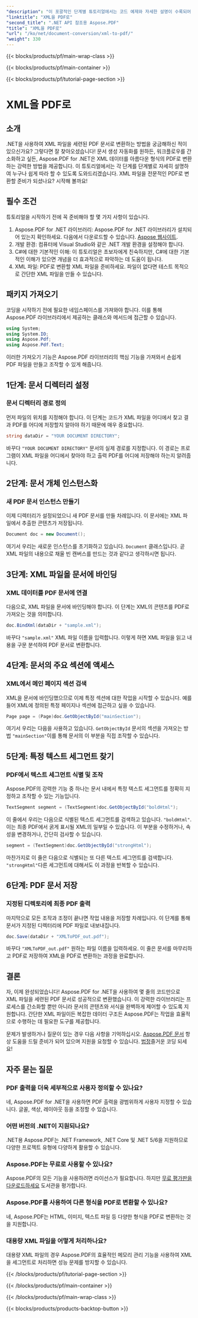 ```yaml
---
"description": "이 포괄적인 단계별 튜토리얼에서는 코드 예제와 자세한 설명이 수록되어 있으며, Aspose.PDF for .NET을 사용하여 XML을 PDF로 변환하는 방법을 알아봅니다."
"linktitle": "XML을 PDF로"
"second_title": ".NET API 참조용 Aspose.PDF"
"title": "XML을 PDF로"
"url": "/ko/net/document-conversion/xml-to-pdf/"
"weight": 330
---
```


{{< blocks/products/pf/main-wrap-class >}}

{{< blocks/products/pf/main-container >}}

{{< blocks/products/pf/tutorial-page-section >}}

# XML을 PDF로

## 소개

.NET을 사용하여 XML 파일을 세련된 PDF 문서로 변환하는 방법을 궁금해하신 적이 있으신가요? 그렇다면 잘 찾아오셨습니다! 문서 생성 자동화를 원하든, 워크플로우를 간소화하고 싶든, Aspose.PDF for .NET은 XML 데이터를 아름다운 형식의 PDF로 변환하는 강력한 방법을 제공합니다. 이 튜토리얼에서는 각 단계를 단계별로 자세히 설명하여 누구나 쉽게 따라 할 수 있도록 도와드리겠습니다. XML 파일을 전문적인 PDF로 변환할 준비가 되셨나요? 시작해 볼까요!

## 필수 조건

튜토리얼을 시작하기 전에 꼭 준비해야 할 몇 가지 사항이 있습니다.

1. Aspose.PDF for .NET 라이브러리: Aspose.PDF for .NET 라이브러리가 설치되어 있는지 확인하세요. 다음에서 다운로드할 수 있습니다. [Aspose 웹사이트](https://releases.aspose.com/pdf/net/).
2. 개발 환경: 컴퓨터에 Visual Studio와 같은 .NET 개발 환경을 설정해야 합니다.
3. C#에 대한 기본적인 이해: 이 튜토리얼은 초보자에게 친숙하지만, C#에 대한 기본적인 이해가 있으면 개념을 더 효과적으로 파악하는 데 도움이 됩니다.
4. XML 파일: PDF로 변환할 XML 파일을 준비하세요. 파일이 없다면 테스트 목적으로 간단한 XML 파일을 만들 수 있습니다.

## 패키지 가져오기

코딩을 시작하기 전에 필요한 네임스페이스를 가져와야 합니다. 이를 통해 Aspose.PDF 라이브러리에서 제공하는 클래스와 메서드에 접근할 수 있습니다.

```csharp
using System;
using System.IO;
using Aspose.Pdf;
using Aspose.Pdf.Text;
```

이러한 가져오기 기능은 Aspose.PDF 라이브러리의 핵심 기능을 가져와서 손쉽게 PDF 파일을 만들고 조작할 수 있게 해줍니다.

## 1단계: 문서 디렉터리 설정

### 문서 디렉터리 경로 정의

먼저 파일의 위치를 지정해야 합니다. 이 단계는 코드가 XML 파일을 어디에서 찾고 결과 PDF를 어디에 저장할지 알아야 하기 때문에 매우 중요합니다.

```csharp
string dataDir = "YOUR DOCUMENT DIRECTORY";
```

바꾸다 `"YOUR DOCUMENT DIRECTORY"` 문서의 실제 경로를 지정합니다. 이 경로는 프로그램이 XML 파일을 어디에서 찾아야 하고 출력 PDF를 어디에 저장해야 하는지 알려줍니다.

## 2단계: 문서 개체 인스턴스화

### 새 PDF 문서 인스턴스 만들기

이제 디렉터리가 설정되었으니 새 PDF 문서를 만들 차례입니다. 이 문서에는 XML 파일에서 추출한 콘텐츠가 저장됩니다.

```csharp
Document doc = new Document();
```

여기서 우리는 새로운 인스턴스를 초기화하고 있습니다. `Document` 클래스입니다. 곧 XML 파일의 내용으로 채울 빈 캔버스를 만드는 것과 같다고 생각하시면 됩니다.

## 3단계: XML 파일을 문서에 바인딩

### XML 데이터를 PDF 문서에 연결

다음으로, XML 파일을 문서에 바인딩해야 합니다. 이 단계는 XML의 콘텐츠를 PDF로 가져오는 것을 의미합니다.

```csharp
doc.BindXml(dataDir + "sample.xml");
```

바꾸다 `"sample.xml"` XML 파일 이름을 입력합니다. 이렇게 하면 XML 파일을 읽고 내용을 구문 분석하여 PDF 문서로 변환합니다.

## 4단계: 문서의 주요 섹션에 액세스

### XML에서 메인 페이지 섹션 검색

XML을 문서에 바인딩했으므로 이제 특정 섹션에 대한 작업을 시작할 수 있습니다. 예를 들어 XML에 정의된 특정 페이지나 섹션에 접근하고 싶을 수 있습니다.

```csharp
Page page = (Page)doc.GetObjectById("mainSection");
```

여기서 우리는 다음을 사용하고 있습니다. `GetObjectById` 문서의 섹션을 가져오는 방법 `"mainSection"`이를 통해 문서의 이 부분을 직접 조작할 수 있습니다.

## 5단계: 특정 텍스트 세그먼트 찾기

### PDF에서 텍스트 세그먼트 식별 및 조작

Aspose.PDF의 강력한 기능 중 하나는 문서 내에서 특정 텍스트 세그먼트를 정확히 지정하고 조작할 수 있는 기능입니다.

```csharp
TextSegment segment = (TextSegment)doc.GetObjectById("boldHtml");
```

이 줄에서 우리는 다음으로 식별된 텍스트 세그먼트를 검색하고 있습니다. `"boldHtml"`. 이는 최종 PDF에서 굵게 표시될 XML의 일부일 수 있습니다. 이 부분을 수정하거나, 속성을 변경하거나, 간단히 검사할 수 있습니다.

```csharp
segment = (TextSegment)doc.GetObjectById("strongHtml");
```

마찬가지로 이 줄은 다음으로 식별되는 또 다른 텍스트 세그먼트를 검색합니다. `"strongHtml"`다른 세그먼트에 대해서도 이 과정을 반복할 수 있습니다.

## 6단계: PDF 문서 저장

### 지정된 디렉토리에 최종 PDF 출력

마지막으로 모든 조작과 조정이 끝나면 작업 내용을 저장할 차례입니다. 이 단계를 통해 문서가 지정된 디렉터리에 PDF 파일로 내보내집니다.

```csharp
doc.Save(dataDir + "XMLToPDF_out.pdf");
```

바꾸다 `"XMLToPDF_out.pdf"` 원하는 파일 이름을 입력하세요. 이 줄은 문서를 마무리하고 PDF로 저장하여 XML을 PDF로 변환하는 과정을 완료합니다.

## 결론

자, 이제 완성되었습니다! Aspose.PDF for .NET을 사용하여 몇 줄의 코드만으로 XML 파일을 세련된 PDF 문서로 성공적으로 변환했습니다. 이 강력한 라이브러리는 프로세스를 간소화할 뿐만 아니라 문서의 콘텐츠와 서식을 완벽하게 제어할 수 있도록 지원합니다. 간단한 XML 파일이든 복잡한 데이터 구조든 Aspose.PDF는 작업을 효율적으로 수행하는 데 필요한 도구를 제공합니다.

문제가 발생하거나 질문이 있는 경우 다음 사항을 기억하십시오. [Aspose.PDF 문서](https://reference.aspose.com/pdf/net/) 항상 도움을 드릴 준비가 되어 있으며 지원을 요청할 수 있습니다. [법정](https://forum.aspose.com/c/pdf/10)즐거운 코딩 되세요!

## 자주 묻는 질문

### PDF 출력을 더욱 세부적으로 사용자 정의할 수 있나요?
네, Aspose.PDF for .NET을 사용하면 PDF 출력을 광범위하게 사용자 지정할 수 있습니다. 글꼴, 색상, 레이아웃 등을 조정할 수 있습니다.

### 어떤 버전의 .NET이 지원되나요?
.NET용 Aspose.PDF는 .NET Framework, .NET Core 및 .NET 5/6을 지원하므로 다양한 프로젝트 유형에 다양하게 활용할 수 있습니다.

### Aspose.PDF는 무료로 사용할 수 있나요?
Aspose.PDF의 모든 기능을 사용하려면 라이선스가 필요합니다. 하지만 [무료 평가판을 다운로드하세요](https://releases.aspose.com/) 도서관을 평가합니다.

### Aspose.PDF를 사용하여 다른 형식을 PDF로 변환할 수 있나요?
네, Aspose.PDF는 HTML, 이미지, 텍스트 파일 등 다양한 형식을 PDF로 변환하는 것을 지원합니다.

### 대용량 XML 파일을 어떻게 처리하나요?
대용량 XML 파일의 경우 Aspose.PDF의 효율적인 메모리 관리 기능을 사용하여 XML을 세그먼트로 처리하면 성능 문제를 방지할 수 있습니다.

{{< /blocks/products/pf/tutorial-page-section >}}

{{< /blocks/products/pf/main-container >}}

{{< /blocks/products/pf/main-wrap-class >}}

{{< blocks/products/products-backtop-button >}}